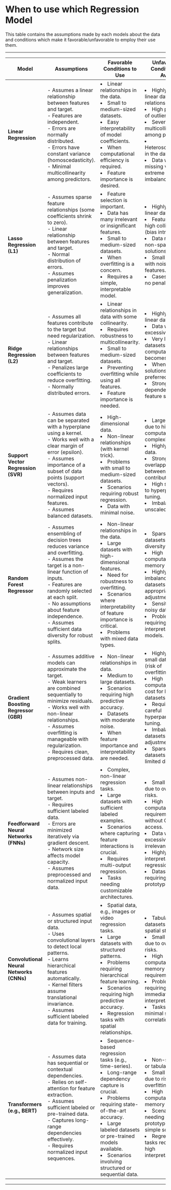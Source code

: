 # When to use which Regression Model

This table contains the assumptions made by each models about the data and conditions which make it favorable/unfavorable to employ their use them.

---

| **Model**                  | **Assumptions**                                                                                     | **Favorable Conditions to Use**                                                                                           | **Unfavorable Conditions to Avoid**                                                                                       |
|----------------------------|-----------------------------------------------------------------------------------------------------|---------------------------------------------------------------------------------------------------------------------------|---------------------------------------------------------------------------------------------------------------------------|
| **Linear Regression**      | - Assumes a linear relationship between features and target.<br>- Features are independent.<br>- Errors are normally distributed.<br>- Errors have constant variance (homoscedasticity).<br>- Minimal multicollinearity among predictors. | <li> Linear relationships in the data. <li> Small to medium-sized datasets. <li> Easy interpretability of model coefficients. <li> When computational efficiency is required. <li> Feature importance is desired. | <li> Highly non-linear data relationships. <li> High presence of outliers. <li> Severe multicollinearity among predictors. <li> Heteroscedasticity in the data. <li> Data with missing values or extreme imbalance. |
| **Lasso Regression (L1)**  | - Assumes sparse feature relationships (some coefficients shrink to zero).<br>- Linear relationship between features and target.<br>- Normal distribution of errors.<br>- Assumes penalization improves generalization. | <li> Feature selection is important. <li> Data has many irrelevant or insignificant features. <li> Small to medium-sized datasets. <li> When overfitting is a concern. <li> Requires a simple, interpretable model. | <li> Highly non-linear data. <li> Features with high collinearity (bias introduced). <li> Data requiring non-sparse solutions. <li> Small datasets with noisy features. <li> Cases requiring no penalization. |
| **Ridge Regression (L2)**  | - Assumes all features contribute to the target but need regularization.<br>- Linear relationships between features and target.<br>- Penalizes large coefficients to reduce overfitting.<br>- Normally distributed errors. | <li> Linear relationships in data with some collinearity. <li> Requires robustness to multicollinearity. <li> Small to medium-sized datasets. <li> Preventing overfitting while using all features. <li> Feature importance is needed. | <li> Highly non-linear data. <li> Data with excessive noise. <li> Very large datasets where computation becomes costly. <li> When sparse solutions are preferred. <li> Strong dependency on feature scaling. |
| **Support Vector Regression (SVR)** | - Assumes data can be separated with a hyperplane using a kernel.<br>- Works well with a clear margin of error (epsilon).<br>- Assumes importance of a subset of data points (support vectors).<br>- Requires normalized input features.<br>- Assumes balanced datasets. | <li> High-dimensional data. <li> Non-linear relationships (with kernel trick). <li> Problems with small to medium-sized datasets. <li> Scenarios requiring robust regression. <li> Data with minimal noise. | <li> Large datasets due to high computational complexity. <li> Highly noisy data. <li> Strong overlapping between feature contributions. <li> High sensitivity to hyperparameter tuning. <li> Imbalanced or unscaled features. |
| **Random Forest Regressor** | - Assumes ensembling of decision trees reduces variance and overfitting.<br>- Assumes the target is a non-linear function of inputs.<br>- Features are randomly selected at each split.<br>- No assumptions about feature independence.<br>- Assumes sufficient data diversity for robust splits. | <li> Non-linear relationships in the data. <li> Large datasets with high-dimensional features. <li> Need for robustness to overfitting. <li> Scenarios where interpretability of feature importance is critical. <li> Problems with mixed data types. | <li> Sparse datasets with low diversity. <li> High computational and memory costs. <li> Highly imbalanced datasets without appropriate adjustments. <li> Sensitivity to noisy data. <li> Problems requiring highly interpretable models. |
| **Gradient Boosting Regressor (GBR)** | - Assumes additive models can approximate the target.<br>- Weak learners are combined sequentially to minimize residuals.<br>- Works well with non-linear relationships.<br>- Assumes overfitting is manageable with regularization.<br>- Requires clean, preprocessed data. | <li> Non-linear relationships in data. <li> Medium to large datasets. <li> Scenarios requiring high predictive accuracy. <li> Datasets with moderate noise. <li> When feature importance and interpretability are needed. | <li> Highly noisy or small datasets (risk of overfitting). <li> High computational cost for large datasets. <li> Requires careful hyperparameter tuning. <li> Imbalanced datasets without adjustments. <li> Sparse datasets with limited diversity. |
| **Feedforward Neural Networks (FNNs)** | - Assumes non-linear relationships between inputs and target.<br>- Requires sufficient labeled data.<br>- Errors are minimized iteratively via gradient descent.<br>- Network size affects model capacity.<br>- Assumes preprocessed and normalized input data. | <li> Complex, non-linear regression tasks. <li> Large datasets with sufficient labeled examples. <li> Scenarios where capturing feature interactions is crucial. <li> Requires multi-output regression. <li> Tasks needing customizable architectures. | <li> Small datasets due to overfitting risks. <li> High computational requirements without GPU access. <li> Data with excessive noise or irrelevant features. <li> Highly interpretable regression tasks. <li> Datasets requiring quick prototyping. |
| **Convolutional Neural Networks (CNNs)** | - Assumes spatial or structured input data.<br>- Uses convolutional layers to detect local patterns.<br>- Learns hierarchical features automatically.<br>- Kernel filters assume translational invariance.<br>- Assumes sufficient labeled data for training. | <li> Spatial data, e.g., images or video regression tasks. <li> Large datasets with structured patterns. <li> Problems requiring hierarchical feature learning. <li> Scenarios requiring high predictive accuracy. <li> Regression tasks with spatial relationships. | <li> Tabular datasets without spatial structure. <li> Small datasets due to overfitting risks. <li> High computational and memory requirements. <li> Problems requiring immediate interpretability. <li> Tasks with minimal spatial correlation. |
| **Transformers (e.g., BERT)** | - Assumes data has sequential or contextual dependencies.<br>- Relies on self-attention for feature extraction.<br>- Assumes sufficient labeled or pre-trained data.<br>- Captures long-range dependencies effectively.<br>- Requires normalized input sequences. | <li> Sequence-based regression tasks (e.g., time-series). <li> Long-range dependency capture is crucial. <li> Problems requiring state-of-the-art accuracy. <li> Large labeled datasets or pre-trained models available. <li> Scenarios involving structured or sequential data. | <li> Non-sequential or tabular data. <li> Small datasets due to risk of overfitting. <li> High computational and memory costs. <li> Scenarios needing quick prototyping or simple solutions. <li> Regression tasks requiring high interpretability. |

---
